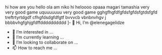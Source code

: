 hi how are you
hello
ola
am niko hi
heloooo 
opaaa magari tamashia
very very good game
uquuuuuuu
very good game
gghgfhgfdfgfdsfgfdsfgtdsfgfd
treftrtyrtdgdf
cfhgfdsdgfdfgtf
 bvvvcb
 vbnbnvhgv    j
 bbbbvhgfghjgfdffdddddddddd
 ]- 👋 Hi, I’m @elenegagelidze
- 👀 I’m interested in ...
- 🌱 I’m currently learning ...
- 💞️ I’m looking to collaborate on ...
- 📫 How to reach me ...

<!---
elenegagelidze/elenegagelidze is a ✨ special ✨ repository because its `README.md` (this file) appears on your GitHub profile.
You can click the Preview link to take a look at your changes.
--->
